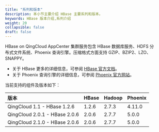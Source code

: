 ```yaml
---
title: "系列和版本"
description: 本小节主要介绍 HBase 主要系列和版本。 
keywords: HBase 版本介绍,系列介绍 
weight: 20
collapsible: false
draft: false
---
```


HBase on QingCloud AppCenter 集群服务包含 HBase 数据库服务、HDFS 分布式文件系统、Phoenix 查询引擎。压缩格式方面支持 GZIP、BZIP2、LZO、SNAPPY。

- 关于 HBase 更多的详细信息，可参阅 [HBase 官方文档](http://hbase.apache.org/book.html)。
- 关于 Phoenix 查询引擎的详细信息，可参阅
[Phoenix 官方网站](http://phoenix.apache.org/)。

当前支持的组件及版本如下：

| 版本   | HBase | Hadoop | Phoenix |
| :------ | :------ | :------| :------ |
| QingCloud 1.1 - HBase 1.2.6 | 1.2.6 | 2.7.3 | 4.11.0 |
| QingCloud 2.0.1 - HBase 2.0.6 | 2.0.6 | 2.7.7 | 5.0.0 |
| QingCloud 2.1.0 - HBase 2.0.6 | 2.0.6 | 2.7.7 | 5.0.0 |
